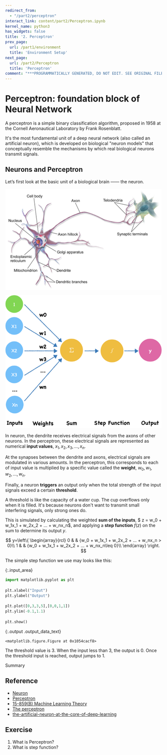 ```yaml
---
redirect_from:
  - "/part2/perceptron"
interact_link: content/part2/Perceptron.ipynb
kernel_name: python3
has_widgets: false
title: '2. Perceptron'
prev_page:
  url: /part1/environment
  title: 'Environment Setup'
next_page:
  url: /part2/Perceptron
  title: 'Perceptron'
comment: "***PROGRAMMATICALLY GENERATED, DO NOT EDIT. SEE ORIGINAL FILES IN /content***"
---
```


# Perceptron: foundation block of Neural Network

A perceptron is a simple binary classification algorithm, proposed in 1958 at the Cornell Aeronautical Laboratory by Frank Rosenblatt. 

It's the most fundamental unit of a deep neural network (also called an artificial neuron), which is developed on biological "neuron models" that conceptually resemble the mechanisms by which real biological neurons transmit signals.

## Neurons and Perceptron

Let’s first look at the basic unit of a biological brain —— the neuron.

![](./img/Blausen_0657_MultipolarNeuron.png)

![pn](./img/pn.png)

In neuron, the dendrite receives electrical signals from the axons of other neurons. In the perceptron, these electrical signals are represented as numerical **input values**, $x_1,x_2, x_3,...,x_n$.

At the synapses between the dendrite and axons, electrical signals are modulated in various amounts. In the perceptron, this corresponds to each of input value is multiplied by a specific value called the **weight**, $w_0, w_1, w_2,...,w_n$.

Finally, a neuron **triggers** an output only when the total strength of the input signals exceed a certain **threshold**. 

A threshold is like the capacity of a water cup. The cup overflows only when it is filled. It's because neurons don't want to transmit small interfering signals, only strong ones do.

This is simulated by calculating the weighted **sum of the inputs**, $ z = w_0 + w_1x_1 + w_2x_2 + ... + w_nx_n$, and applying a **step function** $f(z)$ on the sum to determine its output $y$. 


$$
y=\left\{
\begin{array}{rcl}
0       &      & {w_0 + w_1x_1 + w_2x_2 + ... + w_nx_n > 0}\\
1     &      & {w_0 + w_1x_1 + w_2x_2 + ... + w_nx_n\leq 0}\\
\end{array} \right.
$$


The simple step function we use may looks like this:



{:.input_area}
```python
import matplotlib.pyplot as plt

plt.xlabel("Input")
plt.ylabel("Output")

plt.plot([0,3,3,5],[0,0,1,1])
plt.ylim(-0.1,1.1)

plt.show()
```



{:.output .output_data_text}
```
<matplotlib.figure.Figure at 0x1054cacf8>
```


The threshold value is 3. When the input less than 3, the output is 0. Once the threshold input is reached, output jumps to 1.

Summary

## Reference

- [Neuron](https://en.wikipedia.org/wiki/Neuron)
- [Perceptron](https://en.wikipedia.org/wiki/Perceptron)
- [15-859(B) Machine Learning Theory](https://www.cs.cmu.edu/~avrim/ML10/lect0125.pdf)
- [The perceptron](https://cs.stanford.edu/people/eroberts/courses/soco/projects/neural-networks/Neuron/index.html)
- [the-artificial-neuron-at-the-core-of-deep-learning](https://missinglink.ai/guides/neural-network-concepts/perceptrons-and-multi-layer-perceptrons-the-artificial-neuron-at-the-core-of-deep-learning/)

## Exercise

1. What is Perceptron?
2. What is step function?
